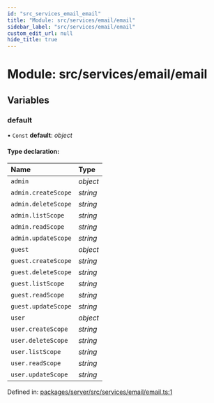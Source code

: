 ```yaml
---
id: "src_services_email_email"
title: "Module: src/services/email/email"
sidebar_label: "src/services/email/email"
custom_edit_url: null
hide_title: true
---
```


# Module: src/services/email/email

## Variables

### default

• `Const` **default**: *object*

#### Type declaration:

Name | Type |
:------ | :------ |
`admin` | *object* |
`admin.createScope` | *string* |
`admin.deleteScope` | *string* |
`admin.listScope` | *string* |
`admin.readScope` | *string* |
`admin.updateScope` | *string* |
`guest` | *object* |
`guest.createScope` | *string* |
`guest.deleteScope` | *string* |
`guest.listScope` | *string* |
`guest.readScope` | *string* |
`guest.updateScope` | *string* |
`user` | *object* |
`user.createScope` | *string* |
`user.deleteScope` | *string* |
`user.listScope` | *string* |
`user.readScope` | *string* |
`user.updateScope` | *string* |

Defined in: [packages/server/src/services/email/email.ts:1](https://github.com/xr3ngine/xr3ngine/blob/7650c2bea/packages/server/src/services/email/email.ts#L1)
